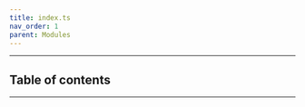 ```yaml
---
title: index.ts
nav_order: 1
parent: Modules
---
```


---

<h2 class="text-delta">Table of contents</h2>

---

